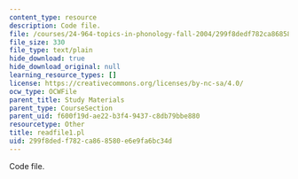 ```yaml
---
content_type: resource
description: Code file.
file: /courses/24-964-topics-in-phonology-fall-2004/299f8dedf782ca868580e6e9fa6bc34d_readfile1.pl
file_size: 330
file_type: text/plain
hide_download: true
hide_download_original: null
learning_resource_types: []
license: https://creativecommons.org/licenses/by-nc-sa/4.0/
ocw_type: OCWFile
parent_title: Study Materials
parent_type: CourseSection
parent_uid: f600f19d-ae22-b3f4-9437-c8db79bbe880
resourcetype: Other
title: readfile1.pl
uid: 299f8ded-f782-ca86-8580-e6e9fa6bc34d
---
```

Code file.